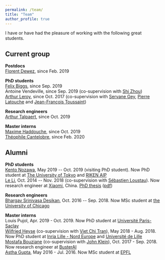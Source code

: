 ```yaml
---
permalink: /team/
title: "Team"
author_profile: true
---
```


I have or have had the pleasure of working with the following great students.

## Current group

**Postdocs**   
[Florent Dewez](https://www.linkedin.com/in/florent-dewez-11783912a/), since Feb. 2019

**PhD students**   
[Felix Biggs](https://www.felixbiggs.com), since Sep. 2019   
Antoine Vendeville, since Sep. 2019 (co-supervision with [Shi Zhou](https://wp.cs.ucl.ac.uk/shizhou/))   
[Arthur Leroy](https://arthur-leroy.netlify.app), since Oct. 2017 (co-supervision with [Servane Gey](http://helios.mi.parisdescartes.fr/~gey/), [Pierre Latouche](http://helios.mi.parisdescartes.fr/~platouch/) and [Jean-François Toussaint](https://fr.wikipedia.org/wiki/Jean-François_Toussaint))   

**Research engineers**    
[Arthur Talpaert](https://www.linkedin.com/in/arthur-talpaert-04b446a5/), since Oct. 2019   

**Master interns**      
[Maxime Haddouche](https://www.linkedin.com/in/maxime-haddouche-0b4973163/), since Oct. 2019    
[Théophile Cantelobre](https://github.com/theophilec), since Feb. 2020   

## Alumni

<!-- **Postdocs** -->

**PhD students**       
[Kento Nozawa](https://nzw0301.github.io), May 2019 -- Oct. 2019 (visiting PhD student). Now PhD student at [The University of Tokyo](https://www.u-tokyo.ac.jp/en/) and [RIKEN AIP](https://www.u-tokyo.ac.jp/en/)       
[Le Li](https://www.researchgate.net/scientific-contributions/2108172811_Le_Li), Oct. 2014 -- Nov. 2018 (co-supervision with [Sébastien Loustau](https://www.linkedin.com/in/sébastien-loustau-b57b4555/)). Now research engineer at [Xiaomi](https://www.mi.com/global/about), China. [PhD thesis](https://tel.archives-ouvertes.fr/tel-01970795/) ([pdf](https://tel.archives-ouvertes.fr/tel-01970795/document))        

**Research engineers**     
[Bhargav Srinivasa Desikan](https://github.com/bhargavvader/), Oct. 2016 -- Sep. 2018. Now MSc student at [the University of Chicago](https://www.uchicago.edu)

**Master interns**         
Louis Pujol, Apr. 2019 - Oct. 2019. Now PhD student at [Université Paris-Saclay](https://www.universite-paris-saclay.fr)		     
[Wilfried Heyse](https://www.linkedin.com/in/wilfried-heyse-711008151/) (co-supervision with [Viet Chi Tran](https://perso.math.u-pem.fr/tran.viet-chi/)), May 2018 - Aug. 2018. Now PhD student at [Inria Lille - Nord Europe](https://www.inria.fr/fr/centre-inria-lille-nord-europe) and [Université de Lille](https://www.univ-lille.fr)     
[Mostafa Bouziane](https://www.linkedin.com/in/mostafa-b-49732b11b/) (co-supervision with [John Klein](https://john-klein.github.io)), Oct. 2017 - Sep. 2018. Now research engineer at [BusterAI](https://buster.ai)           
[Astha Gupta](https://github.com/astha736/), May 2016 - Jul. 2016. Now MSc student at [EPFL](https://www.epfl.ch/fr/)    
